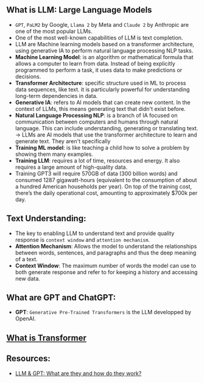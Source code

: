 ## What is LLM: Large Language Models
- `GPT`, `PaLM2` by Google, `Llama 2` by Meta and `Claude 2` by Anthropic are one of the most popular LLMs.
- One of the most well-known capabilities of LLM is text completion.
- LLM are Machine learning models based on a transformer architecture, using generative IA to perform natural language processing NLP tasks.
- **Machine Learning Model**: is an algorithm or mathematical formula that allows a computer to learn from data. Instead of being explicitly programmed to perform a task, it uses data to make predictions or decisions.
- **Transformer Architecture**: specific structure used in ML to process data sequences, like text. it is particularly powerful for understanding long-term dependencies in data.
- **Generative IA**: refers to AI models that can create new content. In the context of LLMs, this means generating text that didn't exist before.
- **Natural Language Processing NLP**: is a branch of IA focused on communication between computers and humans through natural language. This can include understanding, generating or translating text.
-> LLMs are AI models that use the transformer architecture to learn and generate text. They aren't specifically
- **Training ML model**: is like teaching a child how to solve a problem by showing them many examples.
- **Training LLM**: requires a lot of time, resources and energy. It also requires a large amount of high-quality data.
- Training GPT3 will require 570GB of data (300 billion words) and consumed 1287 gigawatt-hours (equivalent to the consumption of about a hundred American households per year). On top of the training cost, there’s the daily operational cost, amounting to approximately $700k per day.
## Text Understanding:
- The key to enabling LLM to understand text and provide quality response is `context window` and `attention mechanism`.
- **Attention Mechanism**: Allows the model to understand the relationships between words, sentences, and paragraphs and thus the deep meaning of a text.
- **Context Window**: The maximum number of words the model can use to both generate response and refer to for keeping a history and accessing new data.
## What are GPT and ChatGPT:
- **GPT**: `Generative Pre-Trained Transformers` is the LLM developped by OpenAI.  
## [What is Transformer](./Transformer.md)
## Resources:
- [LLM & GPT: What are they and how do they work?](https://medium.com/@thomas.latterner/llm-gpt-what-are-they-and-how-do-they-work-2df1b5925f6)